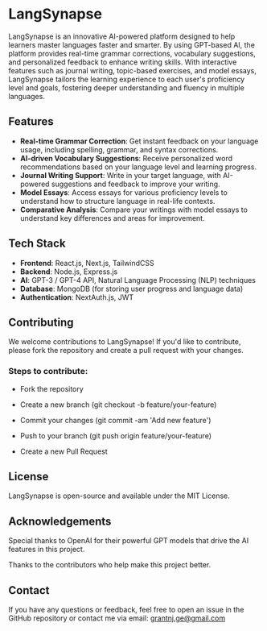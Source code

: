 # LangSynapse
LangSynapse is an innovative AI-powered platform designed to help learners master languages faster and smarter. By using GPT-based AI, the platform provides real-time grammar corrections, vocabulary suggestions, and personalized feedback to enhance writing skills. With interactive features such as journal writing, topic-based exercises, and model essays, LangSynapse tailors the learning experience to each user's proficiency level and goals, fostering deeper understanding and fluency in multiple languages.

## Features

- **Real-time Grammar Correction**: Get instant feedback on your language usage, including spelling, grammar, and syntax corrections.
- **AI-driven Vocabulary Suggestions**: Receive personalized word recommendations based on your language level and learning progress.
- **Journal Writing Support**: Write in your target language, with AI-powered suggestions and feedback to improve your writing.
- **Model Essays**: Access essays for various proficiency levels to understand how to structure language in real-life contexts.
- **Comparative Analysis**: Compare your writings with model essays to understand key differences and areas for improvement.

## Tech Stack

- **Frontend**: React.js, Next.js, TailwindCSS
- **Backend**: Node.js, Express.js
- **AI**: GPT-3 / GPT-4 API, Natural Language Processing (NLP) techniques
- **Database**: MongoDB (for storing user progress and language data)
- **Authentication**: NextAuth.js, JWT
  
## Contributing
We welcome contributions to LangSynapse! If you'd like to contribute, please fork the repository and create a pull request with your changes.

### Steps to contribute:
- Fork the repository

- Create a new branch (git checkout -b feature/your-feature)

- Commit your changes (git commit -am 'Add new feature')

- Push to your branch (git push origin feature/your-feature)

- Create a new Pull Request

## License
LangSynapse is open-source and available under the MIT License.

## Acknowledgements
Special thanks to OpenAI for their powerful GPT models that drive the AI features in this project.

Thanks to the contributors who help make this project better.

## Contact
If you have any questions or feedback, feel free to open an issue in the GitHub repository or contact me via email: grantnj.ge@gmail.com
